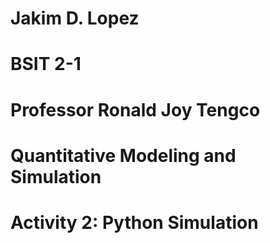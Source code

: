 # Jakim D. Lopez
# BSIT 2-1
# Professor Ronald Joy Tengco
# Quantitative Modeling and Simulation
# Activity 2: Python Simulation
